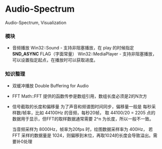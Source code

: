 # Audio-Spectrum
Audio-Spectrum, Visualization

### 模块
  * 音频播放
    Win32::Sound - 支持非阻塞播放，在 play 的时候指定 __SND_ASYNC__ FLAG（字面常量）
    Win32::MediaPlayer - 支持非阻塞播放，可以设置指定起点，在播放时可以获取进度。

### 知识整理
  * 双缓冲播放
    Double Buffering for Audio
    
  * FFT
    Math::FFT 提供的函数传参是数组引用，数组长度必须是2的N次方

  * 信号截取的长度和偏移量
    为了声音和频谱图时间同步，偏移量一般是 每秒采样数/帧率，比如 44100Hz 的音频，每秒20帧，
    取 44100/20 = 2205 点的数据用于显示，但FFT的取样数据通常需要 2^n 为长度，所以一般不一致。

    当音频采样为 8000Hz，帧率为20fps 时，绘图数据采样率为 400Hz，
    若 FFT 采样的数据量是 1024，则偏移到末位，再取1024的长度会导致溢出。需要补0处理
